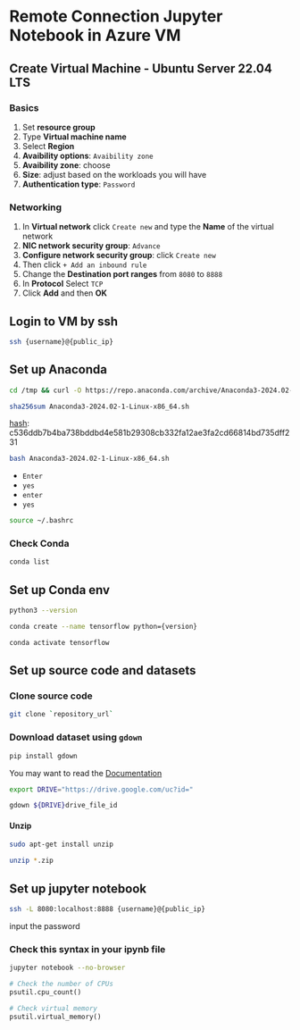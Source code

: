 # Remote Connection Jupyter Notebook in Azure VM

## Create Virtual Machine - Ubuntu Server 22.04 LTS 
### Basics
1. Set **resource group**
2. Type **Virtual machine name**
3. Select **Region**
4. **Avaibility options**: `Avaibility zone`
5. **Avaibility zone**: choose
6. **Size**: adjust based on the workloads you will have
7. **Authentication type**: `Password`

### Networking
1. In **Virtual network** click `Create new` and type the **Name** of the virtual network
2. **NIC network security group**: `Advance`
3. **Configure network security group**: click `Create new`
4. Then click `+ Add an inbound rule`
5. Change the **Destination port ranges** from `8080` to `8888`
6. In **Protocol** Select `TCP`
7. Click **Add** and then **OK**



## Login to VM by ssh
```bash
ssh {username}@{public_ip}
```

## Set up Anaconda
```bash
cd /tmp && curl -O https://repo.anaconda.com/archive/Anaconda3-2024.02-1-Linux-x86_64.sh
```

```bash
sha256sum Anaconda3-2024.02-1-Linux-x86_64.sh
```
[hash](https://docs.anaconda.com/free/anaconda/hashes/index.html): c536ddb7b4ba738bddbd4e581b29308cb332fa12ae3fa2cd66814bd735dff231

```bash
bash Anaconda3-2024.02-1-Linux-x86_64.sh
```
- `Enter`
- `yes`
- `enter`
- `yes`

```bash
source ~/.bashrc
```
### Check Conda
```bash
conda list
```

## Set up Conda env
```bash
python3 --version
```

```bash
conda create --name tensorflow python={version}
```

```bash
conda activate tensorflow
```

## Set up source code and datasets
### Clone source code
```bash
git clone `repository_url`
```

### Download dataset using `gdown`
```bash
pip install gdown
```
You may want to read the [Documentation](https://pypi.org/project/gdown/2.3.1/)

```bash
export DRIVE="https://drive.google.com/uc?id="
```

```bash
gdown ${DRIVE}drive_file_id
```
#### Unzip
```bash
sudo apt-get install unzip
```
```bash
unzip *.zip
```

## Set up jupyter notebook
```bash
ssh -L 8080:localhost:8888 {username}@{public_ip}
```
input the password

### Check this syntax in your ipynb file
```bash
jupyter notebook --no-browser
```

```python
# Check the number of CPUs
psutil.cpu_count()
```

```python
# Check virtual memory
psutil.virtual_memory()
```
